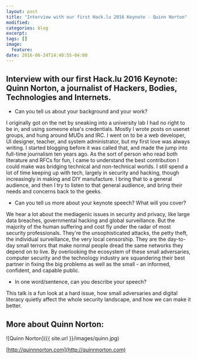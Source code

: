 ```yaml
---
layout: post
title: "Interview with our first Hack.lu 2016 Keynote - Quinn Norton"
modified:
categories: blog
excerpt:
tags: []
image:
  feature:
date: 2016-06-24T14:40:55-04:00
---
```


## Interview with our first Hack.lu 2016 Keynote: Quinn Norton, a journalist of Hackers, Bodies, Technologies and Internets.

* Can you tell us about your background and your work?
 
I originally got on the net by sneaking into a university lab I had no right to be in, and using someone else's credentials. Mostly I wrote posts on usenet groups, and hung around MUDs and IRC. I went on to be a web developer, UI designer, teacher, and system administrator, but my first love was always writing. I started blogging before it was called that, and made the jump into full-time journalism ten years ago. As the sort of person who read both literature and RFCs for fun, I came to understand the best contribution I could make was bridging technical and non-technical worlds. I still spend a lot of time keeping up with tech, largely in security and hacking, though increasingly in making and DIY manufacture. I bring that to a general audience, and then I try to listen to that general audience, and bring their needs and concerns back to the geeks.
 
* Can you tell us more about your keynote speech? What will you cover?
 
We hear a lot about the mediagenic issues in security and privacy, like large data breaches, governmental hacking and global surveillance. But the majority of the human suffering and cost fly under the radar of most security professionals. They're the unsophisticated attacks, the petty theft, the individual surveillance, the very local censorship. They are the day-to-day small terrors that make normal people dread the same networks they depend on to live. By overlooking the ecosystem of these small adversaries, computer security and the technology industry are squandering their best partner in fixing the big problems as well as the small - an informed, confident, and capable public.
 
* In one word/sentence, can you describe your speech?
 
This talk is a fun look at a hard issue, how small adversaries and digital literacy quietly affect the whole security landscape, and how we can make it better.
 

## More about Quinn Norton:

![Quinn Norton]({{ site.url }}/images/quinn.jpg)

[http://quinnnorton.com](http://quinnnorton.com)



